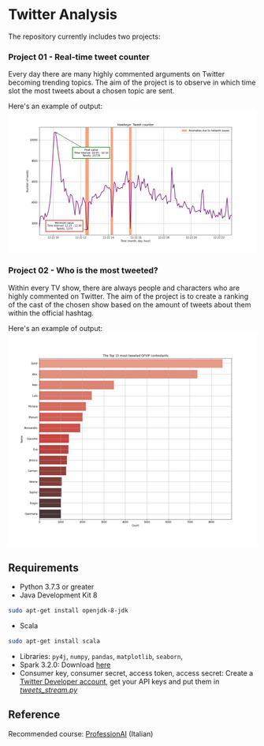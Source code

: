 # Twitter Analysis

The repository currently includes two projects:

### Project 01 - Real-time tweet counter
Every day there are many highly commented arguments on Twitter becoming trending topics. The aim of the project is to observe in which time slot the most tweets about a chosen topic are sent.

Here's an example of output:
![hawkeye_output](https://github.com/DanielDaduyo/tweets_analysis/blob/main/01%20-%20Real-time%20tweet%20counter/output/hawkeye.jpg)

### Project 02 - Who is the most tweeted?
Within every TV show, there are always people and characters who are highly commented on Twitter. The aim of the project is to create a ranking of the cast of the chosen show based on the amount of tweets about them within the official hashtag.

Here's an example of output:
![GFVIP_output](https://github.com/DanielDaduyo/tweets_analysis/blob/main/02%20-%20Who%20is%20the%20most%20tweeted%3F/output/GFVIP_2021_12_19_cont.jpg)

## Requirements
* Python 3.7.3 or greater
* Java Development Kit 8
```bash
sudo apt-get install openjdk-8-jdk
```
* Scala
```bash
sudo apt-get install scala
```
* Libraries: ```py4j```, ```numpy```, ```pandas```, ```matplotlib```, ```seaborn```, 
* Spark 3.2.0: Download [here](https://spark.apache.org/downloads.html)
* Consumer key, consumer secret, access token, access secret: Create a [Twitter Developer account](https://developer.twitter.com/en), get your API keys and put them in [*tweets_stream.py*](https://github.com/DanielDaduyo/tweets_analysis/blob/main/01%20-%20Tweet%20counter/tweets_stream.py)

## Reference
Recommended course: [ProfessionAI](https://www.profession.ai) (Italian)

